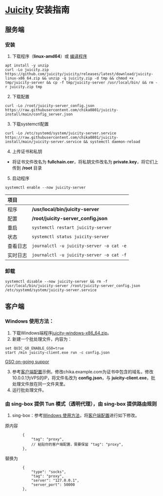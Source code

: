# [Juicity](https://github.com/juicity/juicity) 安装指南

## 服务端

### 安装

1. 下载程序（**linux-amd64**）或 [编译程序](compile_juicity.md)
```
apt install -y unzip
curl -Lo juicity.zip https://github.com/juicity/juicity/releases/latest/download/juicity-linux-x86_64.zip && unzip -q juicity.zip -d tmp && chmod +x tmp/juicity-server && cp -f tmp/juicity-server /usr/local/bin/ && rm -r juicity.zip tmp
```

2. 下载配置
```
curl -Lo /root/juicity-server_config.json https://raw.githubusercontent.com/chika0801/juicity-install/main/config_server.json
```

3. 下载systemctl配置
```
curl -Lo /etc/systemd/system/juicity-server.service https://raw.githubusercontent.com/chika0801/juicity-install/main/juicity-server.service && systemctl daemon-reload
```

4. 上传证书和私钥
- 将证书文件改名为 **fullchain.cer**，将私钥文件改名为 **private.key**，将它们上传到 **/root** 目录

5. 启动程序
```
systemctl enable --now juicity-server
```

| 项目 | |
| :--- | :--- |
| 程序 | **/usr/local/bin/juicity-server** |
| 配置 | **/root/juicity-server_config.json** |
| 重启 | `systemctl restart juicity-server` |
| 状态 | `systemctl status juicity-server` |
| 查看日志 | `journalctl -u juicity-server -o cat -e` |
| 实时日志 | `journalctl -u juicity-server -o cat -f` |

### 卸载

```
systemctl disable --now juicity-server && rm -f /usr/local/bin/juicity-server /root/juicity-server_config.json /etc/systemd/system/juicity-server.service
```

## 客户端

### Windows 使用方法：

1. 下载Windows端程序[juicity-windows-x86_64.zip](https://github.com/juicity/juicity/releases/latest/download/juicity-windows-x86_64.zip)。
2. 新建一个批处理文件，内容为：

```
set QUIC_GO_ENABLE_GSO=true
start /min juicity-client.exe run -c config.json
```
[GSO on-going suppor](https://github.com/juicity/juicity/discussions/42)

3. 参考[客户端配置](config_client.json)示例，修改chika.example.com为证书中包含的域名，修改10.0.0.1为VPS的IP，将文件名改为 **config.json**，与 **juicity-client.exe**，批处理文件放在同一文件夹里。
4. 运行批处理文件。

### 由 sing-box 提供 Tun 模式（透明代理），由 sing-box 提供路由规则

1. sing-box：参考[Windows 使用方法](https://github.com/chika0801/sing-box-examples/blob/main/README.md)，将[客户端配置](https://github.com/chika0801/sing-box-examples/blob/main/Tun/config_client_windows.json)进行如下修改。

原内容
```jsonc
        {
            "tag": "proxy",
            // 粘贴你的客户端配置，需要保留 "tag": "proxy",
        },
```

替换为
```jsonc
        {
            "type": "socks",
            "tag": "proxy",
            "server": "127.0.0.1",
            "server_port": 50000
        },
```
